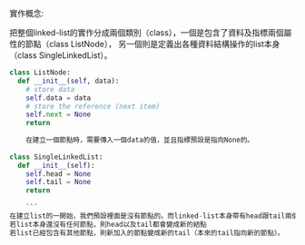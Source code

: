 實作概念:

把整個linked-list的實作分成兩個類別（class），一個是包含了資料及指標兩個屬性的節點（class ListNode），
另一個則是定義出各種資料結構操作的list本身（class SingleLinkedList）。
``` py
class ListNode:
  def __init__(self, data): 
    # store data
    self.data = data
    # store the reference (next item)
    self.next = None
    return
    
    在建立一個節點時，需要傳入一個data的值，並且指標預設是指向None的。
    
class SingleLinkedList:
  def __init__(self): 
    self.head = None
    self.tail = None
    return
    
    ```
在建立list的一開始，我們預設裡面是沒有節點的。而linked-list本身帶有head跟tail兩個屬性。當我們加入一個新的節點時：
若list本身還沒有任何節點，則head以及tail都會變成新的結點
若list已經包含有其他節點，則新加入的節點變成新的tail（本來的tail指向新的節點）。
